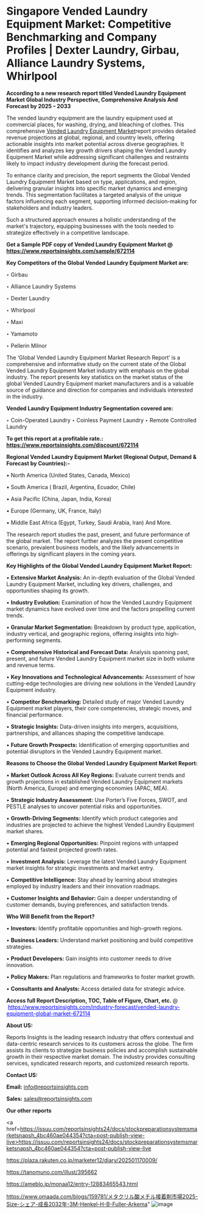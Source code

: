 # Singapore Vended Laundry Equipment Market: Competitive Benchmarking and Company Profiles | Dexter Laundry, Girbau, Alliance Laundry Systems, Whirlpool

<strong>According to a new research report titled Vended Laundry Equipment Market Global Industry Perspective, Comprehensive Analysis And Forecast by 2025 – 2033</strong>

The vended laundry equipment are the laundry equipment used at commercial places, for washing, drying, and bleaching of clothes. This comprehensive <a href=https://www.reportsinsights.com/sample/672114>Vended Laundry Equipment Market</a>report provides detailed revenue projections at global, regional, and country levels, offering actionable insights into market potential across diverse geographies. It identifies and analyzes key growth drivers shaping the Vended Laundry Equipment Market while addressing significant challenges and restraints likely to impact industry development during the forecast period.

To enhance clarity and precision, the report segments the Global Vended Laundry Equipment Market based on type, applications, and region, delivering granular insights into specific market dynamics and emerging trends. This segmentation facilitates a targeted analysis of the unique factors influencing each segment, supporting informed decision-making for stakeholders and industry leaders.

Such a structured approach ensures a holistic understanding of the market's trajectory, equipping businesses with the tools needed to strategize effectively in a competitive landscape.

<strong>Get a Sample PDF copy of Vended Laundry Equipment Market </strong><strong>@<a href=https://www.reportsinsights.com/sample/672114 style=color:#0000ff;> https://www.reportsinsights.com/sample/672114</a></strong></font>

<strong>Key Competitors of the Global Vended Laundry Equipment Market are:</strong>

‣ Girbau

‣ Alliance Laundry Systems

‣ Dexter Laundry

‣ Whirlpool

‣ Maxi

‣ Yamamoto

‣ Pellerin Milnor

The ‘Global Vended Laundry Equipment Market Research Report’ is a comprehensive and informative study on the current state of the Global Vended Laundry Equipment Market industry with emphasis on the global industry. The report presents key statistics on the market status of the global Vended Laundry Equipment market manufacturers and is a valuable source of guidance and direction for companies and individuals interested in the industry.

<strong>Vended Laundry Equipment Industry Segmentation covered are:</strong>

‣ Coin-Operated Laundry
‣ Coinless Payment Laundry
‣ Remote Controlled Laundry

<strong>To get this report at a profitable rate.: <a href=https://www.reportsinsights.com/discount/672114 style=color:#0000ff;>https://www.reportsinsights.com/discount/672114</a></strong></font>

<strong>Regional Vended Laundry Equipment Market (Regional Output, Demand &amp; Forecast by Countries):-</strong>

• North America (United States, Canada, Mexico)

• South America ( Brazil, Argentina, Ecuador, Chile)

• Asia Pacific (China, Japan, India, Korea)

• Europe (Germany, UK, France, Italy)

• Middle East Africa (Egypt, Turkey, Saudi Arabia, Iran) And More.

The research report studies the past, present, and future performance of the global market. The report further analyzes the present competitive scenario, prevalent business models, and the likely advancements in offerings by significant players in the coming years.

<strong>Key Highlights of the Global Vended Laundry Equipment Market Report:</strong>

• <strong>Extensive Market Analysis:</strong> An in-depth evaluation of the Global Vended Laundry Equipment Market, including key drivers, challenges, and opportunities shaping its growth.

• <strong>Industry Evolution:</strong> Examination of how the Vended Laundry Equipment market dynamics have evolved over time and the factors propelling current trends.

• <strong>Granular Market Segmentation:</strong> Breakdown by product type, application, industry vertical, and geographic regions, offering insights into high-performing segments.

• <strong>Comprehensive Historical and Forecast Data:</strong> Analysis spanning past, present, and future Vended Laundry Equipment market size in both volume and revenue terms.

• <strong>Key Innovations and Technological Advancements:</strong> Assessment of how cutting-edge technologies are driving new solutions in the Vended Laundry Equipment industry.

• <strong>Competitor Benchmarking:</strong> Detailed study of major Vended Laundry Equipment market players, their core competencies, strategic moves, and financial performance.

• <strong>Strategic Insights:</strong> Data-driven insights into mergers, acquisitions, partnerships, and alliances shaping the competitive landscape.

• <strong>Future Growth Prospects:</strong> Identification of emerging opportunities and potential disruptors in the Vended Laundry Equipment market.

<strong>Reasons to Choose the Global Vended Laundry Equipment Market Report:</strong>

• <strong>Market Outlook Across All Key Regions:</strong> Evaluate current trends and growth projections in established Vended Laundry Equipment markets (North America, Europe) and emerging economies (APAC, MEA).

• <strong>Strategic Industry Assessment:</strong> Use Porter’s Five Forces, SWOT, and PESTLE analyses to uncover potential risks and opportunities.

• <strong>Growth-Driving Segments:</strong> Identify which product categories and industries are projected to achieve the highest Vended Laundry Equipment market shares.

• <strong>Emerging Regional Opportunities:</strong> Pinpoint regions with untapped potential and fastest projected growth rates.

• <strong>Investment Analysis:</strong> Leverage the latest Vended Laundry Equipment market insights for strategic investments and market entry.

• <strong>Competitive Intelligence:</strong> Stay ahead by learning about strategies employed by industry leaders and their innovation roadmaps.

• <strong>Customer Insights and Behavior:</strong> Gain a deeper understanding of customer demands, buying preferences, and satisfaction trends.

<strong>Who Will Benefit from the Report?</strong>

• <strong>Investors:</strong> Identify profitable opportunities and high-growth regions.

• <strong>Business Leaders:</strong> Understand market positioning and build competitive strategies.

• <strong>Product Developers:</strong> Gain insights into customer needs to drive innovation.

• <strong>Policy Makers:</strong> Plan regulations and frameworks to foster market growth.

• <strong>Consultants and Analysts:</strong> Access detailed data for strategic advice.
</ul>
<strong>Access full Report Description, TOC, Table of Figure, Chart, etc. </strong>@  <a href=https://www.reportsinsights.com/industry-forecast/vended-laundry-equipment-global-market-672114 style=color:#0000ff;>https://www.reportsinsights.com/industry-forecast/vended-laundry-equipment-global-market-672114</a></font>

<strong><strong>About US</strong>:</strong>

Reports Insights is the leading research industry that offers contextual and data-centric research services to its customers across the globe. The firm assists its clients to strategize business policies and accomplish sustainable growth in their respective market domain. The industry provides consulting services, syndicated research reports, and customized research reports.

<strong>Contact US:</strong>

<p class=""""><b>Email:</b> <a href=mailto:info@reportsinsights.com>info@reportsinsights.com</a></p>
<p class=""""><b>Sales:</b> <a href=mailto:sales@reportsinsights.com>sales@reportsinsights.com</a></p>

<strong>Our other reports</strong>

<a href=https://issuu.com/reportsinsights24/docs/stockpreparationsystemsmarketsnapsh_4bc460ae044354?cta=post-publish-view-live>https://issuu.com/reportsinsights24/docs/stockpreparationsystemsmarketsnapsh_4bc460ae044354?cta=post-publish-view-live</a>

<a href=https://plaza.rakuten.co.jp/marketer12/diary/202501170009/>https://plaza.rakuten.co.jp/marketer12/diary/202501170009/</a>

<a href=https://tanomuno.com/illust/395662>https://tanomuno.com/illust/395662</a>

<a href=https://ameblo.jp/monaa12/entry-12883465543.html>https://ameblo.jp/monaa12/entry-12883465543.html</a>

<a href=https://www.omaada.com/blogs/159781/メタクリル酸メチル接着剤市場2025-Size-シェア-成長2032年-3M-Henkel-H-B-Fuller-Arkema>https://www.omaada.com/blogs/159781/メタクリル酸メチル接着剤市場2025-Size-シェア-成長2032年-3M-Henkel-H-B-Fuller-Arkema</a>"
![image](https://github.com/user-attachments/assets/f0874285-df7d-4dc4-a208-c3479366ce46)
